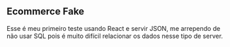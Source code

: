 ## Ecommerce Fake

Esse é meu primeiro teste usando React e servir JSON, me arrependo de não usar SQL pois é muito difícil relacionar os dados nesse tipo de server.

